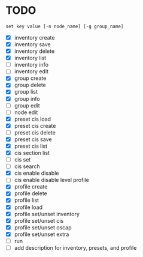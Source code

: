 # TODO

```
set key value [-n node_name] [-g group_name]
```

- [x] inventory create
- [x] inventory save
- [x] inventory delete
- [x] inventory list
- [ ] inventory info
- [ ] inventory edit
- [x] group create
- [x] group delete
- [x] group list
- [x] group info
- [ ] group edit
- [ ] node edit
- [x] preset cis load
- [x] preset cis create
- [ ] preset cis delete
- [x] preset cis save
- [x] preset cis list
- [x] cis section list
- [ ] cis set
- [ ] cis search
- [x] cis enable disable
- [ ] cis enable disable level profile
- [x] profile create
- [x] profile delete
- [x] profile list
- [x] profile load
- [x] profile set/unset inventory
- [x] profile set/unset cis
- [x] profile set/unset oscap
- [x] profile set/unset extra
- [ ] run
- [ ] add description for inventory, presets, and profile
